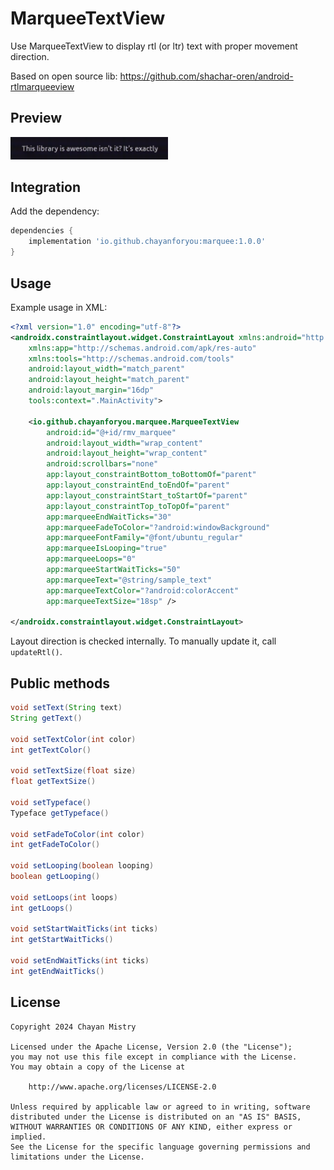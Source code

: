 # MarqueeTextView

Use MarqueeTextView to display rtl (or ltr) text with proper movement direction.

Based on open source lib: https://github.com/shachar-oren/android-rtlmarqueeview

## Preview

<img src="/app/src/main/res/drawable/preview_dark.gif" alt="preview_dark" width="50%"/>

## Integration

Add the dependency:

```groovy
dependencies {
    implementation 'io.github.chayanforyou:marquee:1.0.0'
}
```
## Usage

Example usage in XML:

```xml
<?xml version="1.0" encoding="utf-8"?>
<androidx.constraintlayout.widget.ConstraintLayout xmlns:android="http://schemas.android.com/apk/res/android"
    xmlns:app="http://schemas.android.com/apk/res-auto"
    xmlns:tools="http://schemas.android.com/tools"
    android:layout_width="match_parent"
    android:layout_height="match_parent"
    android:layout_margin="16dp"
    tools:context=".MainActivity">

    <io.github.chayanforyou.marquee.MarqueeTextView
        android:id="@+id/rmv_marquee"
        android:layout_width="wrap_content"
        android:layout_height="wrap_content"
        android:scrollbars="none"
        app:layout_constraintBottom_toBottomOf="parent"
        app:layout_constraintEnd_toEndOf="parent"
        app:layout_constraintStart_toStartOf="parent"
        app:layout_constraintTop_toTopOf="parent"
        app:marqueeEndWaitTicks="30"
        app:marqueeFadeToColor="?android:windowBackground"
        app:marqueeFontFamily="@font/ubuntu_regular"
        app:marqueeIsLooping="true"
        app:marqueeLoops="0"
        app:marqueeStartWaitTicks="50"
        app:marqueeText="@string/sample_text"
        app:marqueeTextColor="?android:colorAccent"
        app:marqueeTextSize="18sp" />

</androidx.constraintlayout.widget.ConstraintLayout>
```

Layout direction is checked internally. To manually update it, call `updateRtl()`.

## Public methods

```java
void setText(String text)
String getText()

void setTextColor(int color)
int getTextColor()

void setTextSize(float size)
float getTextSize()

void setTypeface()
Typeface getTypeface()

void setFadeToColor(int color)
int getFadeToColor()

void setLooping(boolean looping)
boolean getLooping()

void setLoops(int loops)
int getLoops()

void setStartWaitTicks(int ticks)
int getStartWaitTicks()

void setEndWaitTicks(int ticks)
int getEndWaitTicks()
```

## License

```text
Copyright 2024 Chayan Mistry

Licensed under the Apache License, Version 2.0 (the "License");
you may not use this file except in compliance with the License.
You may obtain a copy of the License at

    http://www.apache.org/licenses/LICENSE-2.0

Unless required by applicable law or agreed to in writing, software
distributed under the License is distributed on an "AS IS" BASIS,
WITHOUT WARRANTIES OR CONDITIONS OF ANY KIND, either express or implied.
See the License for the specific language governing permissions and
limitations under the License.
```
